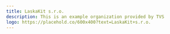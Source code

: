 ```yaml
---
title: LaskaKit s.r.o.
description: This is an example organization provided by TVS 
logo: https://placehold.co/600x400?text=LaskaKit+s.r.o.
---
```

